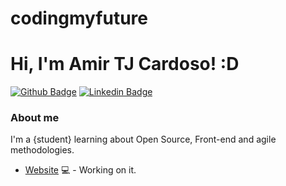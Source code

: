 # codingmyfuture

# Hi, I'm Amir TJ Cardoso! :D

[![Github Badge](https://img.shields.io/badge/-Github-000?style=flat-square&logo=Github&logoColor=white&link=https://www.github.com/amircardoso)](https://www.github.com/amircardoso)
[![Linkedin Badge](https://img.shields.io/badge/-LinkedIn-blue?style=flat-square&logo=Linkedin&logoColor=white&link=https://www.linkedin.com/in/amir-cardoso/)](https://www.linkedin.com/in/amir-cardoso/)


### About me
I'm a {student} learning about Open Source, Front-end and agile methodologies.

- [Website](https://github.com/amircardoso/codingmyfuture/) 💻 - Working on it.
